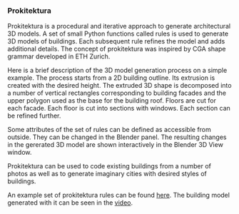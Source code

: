 ### Prokitektura

Prokitektura is a procedural and iterative approach to generate architectural 3D models. A set of small Python functions called rules is used to generate 3D models of buildings. Each subsequent rule refines the model and adds additional details. The concept of prokitektura was inspired by CGA shape grammar developed in ETH Zurich.

Here is a brief description of the 3D model generation process on a simple example. The process starts from a 2D building outline. Its extrusion is created with the desired height. The extruded 3D shape is decomposed into a number of vertical rectangles corresponding to building facades and the upper polygon used as the base for the building roof. Floors are cut for each facade. Each floor is cut into sections with windows. Each section can be refined further.

Some attributes of the set of rules can be defined as accessible from outside. They can be changed in the Blender panel. The resulting changes in the gererated 3D model are shown interactively in the Blender 3D View window.

Prokitektura can be used to code existing buildings from a number of photos as well as to generate imaginary cities with desired styles of buildings.

An example set of prokitektura rules can be found [here](https://github.com/vvoovv/prokitektura-examples/blob/master/examples/simple01.py). The building model generated with it can be seen in the [video](http://www.youtube.com/watch?v=qmpAsEqm6mk).
